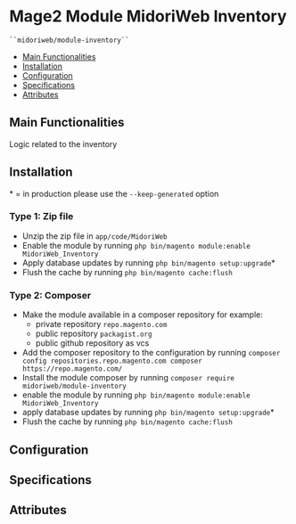 # Mage2 Module MidoriWeb Inventory

    ``midoriweb/module-inventory``

 - [Main Functionalities](#markdown-header-main-functionalities)
 - [Installation](#markdown-header-installation)
 - [Configuration](#markdown-header-configuration)
 - [Specifications](#markdown-header-specifications)
 - [Attributes](#markdown-header-attributes)


## Main Functionalities
Logic related to the inventory

## Installation
\* = in production please use the `--keep-generated` option

### Type 1: Zip file

 - Unzip the zip file in `app/code/MidoriWeb`
 - Enable the module by running `php bin/magento module:enable MidoriWeb_Inventory`
 - Apply database updates by running `php bin/magento setup:upgrade`\*
 - Flush the cache by running `php bin/magento cache:flush`

### Type 2: Composer

 - Make the module available in a composer repository for example:
    - private repository `repo.magento.com`
    - public repository `packagist.org`
    - public github repository as vcs
 - Add the composer repository to the configuration by running `composer config repositories.repo.magento.com composer https://repo.magento.com/`
 - Install the module composer by running `composer require midoriweb/module-inventory`
 - enable the module by running `php bin/magento module:enable MidoriWeb_Inventory`
 - apply database updates by running `php bin/magento setup:upgrade`\*
 - Flush the cache by running `php bin/magento cache:flush`


## Configuration




## Specifications




## Attributes



